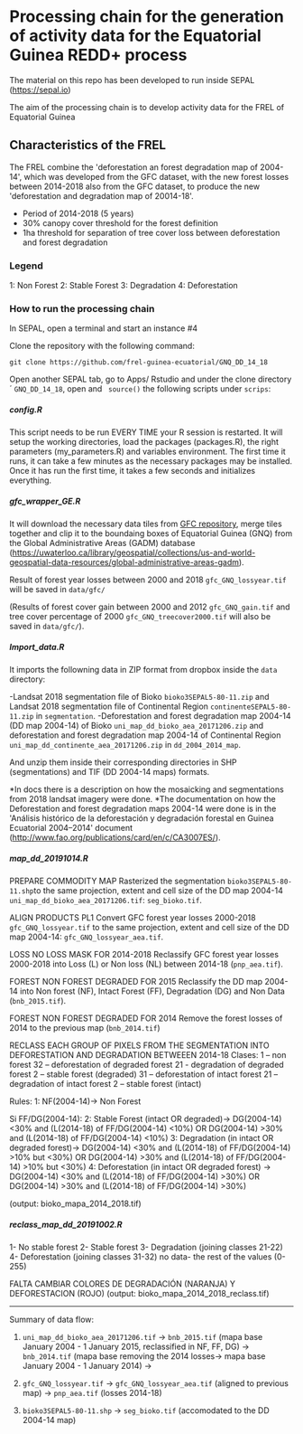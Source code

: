 # Processing chain for the generation of activity data for the Equatorial Guinea REDD+ process
The material on this repo has been developed to run inside SEPAL (https://sepal.io)

The aim of the processing chain is to develop activity data for the FREL of Equatorial Guinea 

## Characteristics of the FREL 
The FREL combine the 'deforestation an forest degradation map of 2004-14', which was developed from the GFC dataset, with the new forest losses between 2014-2018 also from the GFC dataset, to produce the new 'deforestation and degradation map of 20014-18'.

- Period of 2014-2018 (5 years)
- 30% canopy cover threshold for the forest definition
- 1ha threshold for separation of tree cover loss between deforestation and forest degradation

### Legend
1: Non Forest
2: Stable Forest
3: Degradation
4: Deforestation

### How to run the processing chain
In SEPAL, open a terminal and start an instance #4 

Clone the repository with the following command:

``` git clone https://github.com/frel-guinea-ecuatorial/GNQ_DD_14_18 ```

Open another SEPAL tab, go to Apps/ Rstudio and under the clone directory ´ `GNQ_DD_14_18`, open and ``` source()``` the following scripts under `scrips`:

##### config.R
This script needs to be run EVERY TIME your R session is restarted. 
It will setup the working directories, load the packages (packages.R), the right parameters (my_parameters.R) and variables environment.
The first time it runs, it can take a few minutes as the necessary packages may be installed.
Once it has run the first time, it takes a few seconds and initializes everything.

##### gfc_wrapper_GE.R 
It will download the necessary data tiles  from [GFC repository](https://earthenginepartners.appspot.com/science-2013-global-forest/download_v1.5.html), merge tiles together and clip it to the boundaing boxes of Equatorial Guinea (GNQ) from the Global Administrative Areas (GADM) database (https://uwaterloo.ca/library/geospatial/collections/us-and-world-geospatial-data-resources/global-administrative-areas-gadm).

Result of forest year losses between 2000 and 2018 `gfc_GNQ_lossyear.tif` will be saved in `data/gfc/`

(Results of forest cover gain between 2000 and 2012 `gfc_GNQ_gain.tif` and tree cover percentage of 2000 `gfc_GNQ_treecover2000.tif` will also be saved in `data/gfc/`).

##### Import_data.R
It imports the followning data in ZIP format from dropbox inside the `data` directory: 

-Landsat 2018 segmentation file of Bioko `bioko3SEPAL5-80-11.zip` and Landsat 2018 segmentation file of Continental Region `continenteSEPAL5-80-11.zip` in `segmentation`.
-Deforestation and forest degradation map 2004-14 (DD map 2004-14) of Bioko `uni_map_dd_bioko_aea_20171206.zip` and deforestation and forest degradation map 2004-14 of Continental Region `uni_map_dd_continente_aea_20171206.zip` in `dd_2004_2014_map`.

And unzip them inside their corresponding directories in SHP (segmentations) and TIF (DD 2004-14 maps) formats.

*In docs there is a description on how the mosaicking and segmentations from 2018 landsat imagery were done. 
*The documentation on how the Deforestation and forest degradation maps 2004-14 were done is in the 'Análisis histórico de la deforestación y degradación forestal en Guinea Ecuatorial 2004–2014' document (http://www.fao.org/publications/card/en/c/CA3007ES/). 

##### map_dd_20191014.R

PREPARE COMMODITY MAP
Rasterized the segmentation `bioko3SEPAL5-80-11.shp`to the same projection, extent and cell size of the DD map 2004-14 `uni_map_dd_bioko_aea_20171206.tif`: `seg_bioko.tif`.

ALIGN PRODUCTS PL1
Convert GFC forest year losses 2000-2018 `gfc_GNQ_lossyear.tif` to the same projection, extent and cell size of the DD map 2004-14: `gfc_GNQ_lossyear_aea.tif`.

LOSS NO LOSS MASK FOR 2014-2018
Reclassify GFC forest year losses 2000-2018 into Loss (L) or Non loss (NL) between 2014-18 (`pnp_aea.tif`). 

FOREST NON FOREST DEGRADED FOR 2015
Reclassify the DD map 2004-14 into Non forest (NF), Intact Forest (FF), Degradation (DG) and Non Data (`bnb_2015.tif`). 

FOREST NON FOREST DEGRADED FOR 2014
Remove the forest losses of 2014 to the previous map (`bnb_2014.tif`)

RECLASS EACH GROUP OF PIXELS FROM THE SEGMENTATION INTO DEFORESTATION AND DEGRADATION BETWEEEN 2014-18
Clases:
1 – non forest
32 – deforestation of degraded forest
21 - degradation of degraded forest
2 – stable forest (degraded)
31 – deforestation of intact forest
21 – degradation of intact forest
2 – stable forest (intact)

Rules: 
1: NF(2004-14)-> Non Forest

Si FF/DG(2004-14):
2: Stable Forest (intact OR degraded)-> DG(2004-14) <30% and (L(2014-18) of FF/DG(2004-14) <10%) OR DG(2004-14) >30% and (L(2014-18) of FF/DG(2004-14) <10%)
3: Degradation (in intact OR degraded forest)-> DG(2004-14) <30% and (L(2014-18) of FF/DG(2004-14) >10% but <30%)  OR DG(2004-14) >30% and (L(2014-18)  of FF/DG(2004-14) >10% but <30%)
4: Deforestation (in intact OR degraded forest) -> DG(2004-14) <30% and (L(2014-18) of FF/DG(2004-14) >30%)  OR DG(2004-14) >30% and (L(2014-18)  of FF/DG(2004-14) >30%)

(output: bioko_mapa_2014_2018.tif)

##### reclass_map_dd_20191002.R

1- No stable forest
2- Stable forest
3- Degradation (joining classes 21-22)
4- Deforestation (joining classes 31-32)
no data- the rest of the values (0-255)

FALTA CAMBIAR COLORES DE DEGRADACIÓN (NARANJA) Y DEFORESTACION (ROJO)
(output: bioko_mapa_2014_2018_reclass.tif)

-----------

Summary of data flow: 

1. `uni_map_dd_bioko_aea_20171206.tif` -> `bnb_2015.tif` (mapa base January 2004 - 1 January 2015, reclassified in NF, FF, DG) -> `bnb_2014.tif`  (mapa base removing the 2014 losses-> mapa base January 2004 - 1 January 2014) -> 

2. `gfc_GNQ_lossyear.tif` -> `gfc_GNQ_lossyear_aea.tif` (aligned to previous map) -> `pnp_aea.tif` (losses 2014-18)

3. `bioko3SEPAL5-80-11.shp` -> `seg_bioko.tif` (accomodated to the DD 2004-14 map)

